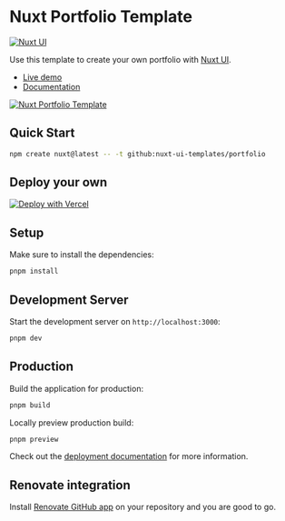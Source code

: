# Nuxt Portfolio Template

[![Nuxt UI](https://img.shields.io/badge/Made%20with-Nuxt%20UI-00DC82?logo=nuxt&labelColor=020420)](https://ui.nuxt.com)

Use this template to create your own portfolio with [Nuxt UI](https://ui.nuxt.com).

- [Live demo](https://portfolio-template.nuxt.dev/)
- [Documentation](https://ui.nuxt.com/getting-started/installation)

<a href="https://portfolio-template.nuxt.dev/" target="_blank">
  <picture>
    <source media="(prefers-color-scheme: dark)" srcset="https://ui4.nuxt.com/assets/templates/nuxt/portfolio-dark.png">
    <source media="(prefers-color-scheme: light)" srcset="https://ui4.nuxt.com/assets/templates/nuxt/portfolio-light.png">
    <img alt="Nuxt Portfolio Template" src="https://ui4.nuxt.com/assets/templates/nuxt/portfolio-dark.png">
  </picture>
</a>

## Quick Start

```bash [Terminal]
npm create nuxt@latest -- -t github:nuxt-ui-templates/portfolio
```

## Deploy your own

[![Deploy with Vercel](https://vercel.com/button)](https://vercel.com/new/clone?repository-name=portfolio&repository-url=https%3A%2F%2Fgithub.com%2Fnuxt-ui-templates%2Fportfolio&demo-image=https%3A%2F%2Fui4.nuxt.com%2Fassets%2Ftemplates%2Fnuxt%2Fportfolio-dark.png&demo-url=https%3A%2F%2Fportfolio-template.nuxt.dev%2F&demo-title=Nuxt%20Portfolio%20Template&demo-description=A%20sleek%20portfolio%20template%20to%20showcase%20your%20work%2C%20skills%20and%20blog%20powered%20by%20Nuxt%20Content.)

## Setup

Make sure to install the dependencies:

```bash
pnpm install
```

## Development Server

Start the development server on `http://localhost:3000`:

```bash
pnpm dev
```

## Production

Build the application for production:

```bash
pnpm build
```

Locally preview production build:

```bash
pnpm preview
```

Check out the [deployment documentation](https://nuxt.com/docs/getting-started/deployment) for more information.

## Renovate integration

Install [Renovate GitHub app](https://github.com/apps/renovate/installations/select_target) on your repository and you are good to go.
